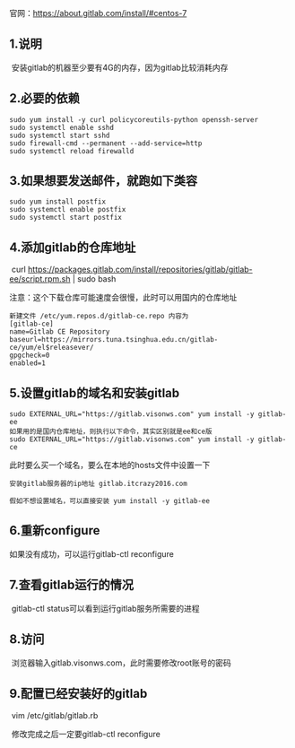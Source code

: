 官网：<https://about.gitlab.com/install/#centos-7>



## 1.说明

​	安装gitlab的机器至少要有4G的内存，因为gitlab比较消耗内存

## 2.必要的依赖

```shell
sudo yum install -y curl policycoreutils-python openssh-server 
sudo systemctl enable sshd 
sudo systemctl start sshd 
sudo firewall-cmd --permanent --add-service=http 
sudo systemctl reload firewalld
```



## 3.**如果想要发送邮件，就跑**如下类容

```shell
sudo yum install postfix 
sudo systemctl enable postfix 
sudo systemctl start postfix
```



## 4.**添加gitlab的仓库地址**

​	curl https://packages.gitlab.com/install/repositories/gitlab/gitlab-ee/script.rpm.sh  | sudo bash

注意：这个下载仓库可能速度会很慢，此时可以用国内的仓库地址

```text
新建文件 /etc/yum.repos.d/gitlab-ce.repo 内容为 
[gitlab-ce] 
name=Gitlab CE Repository 
baseurl=https://mirrors.tuna.tsinghua.edu.cn/gitlab-ce/yum/el$releasever/ 
gpgcheck=0 
enabled=1
```



## 5.**设置gitlab的域名和安装gitlab**

```shell
sudo EXTERNAL_URL="https://gitlab.visonws.com" yum install -y gitlab-ee 
如果用的是国内仓库地址，则执行以下命令，其实区别就是ee和ce版 
sudo EXTERNAL_URL="https://gitlab.visonws.com" yum install -y gitlab-ce
```

此时要么买一个域名，要么在本地的hosts文件中设置一下 

```text
安装gitlab服务器的ip地址 gitlab.itcrazy2016.com

假如不想设置域名，可以直接安装 yum install -y gitlab-ee
```



## 6.**重新configure**

如果没有成功，可以运行gitlab-ctl reconfigure 



## 7.**查看gitlab运行的情况**

​		gitlab-ctl status可以看到运行gitlab服务所需要的进程 



## 8.访问

​		浏览器输入gitlab.visonws.com，此时需要修改root账号的密码



## 9.**配置已经安装好的gitlab**

​		vim /etc/gitlab/gitlab.rb 

​		修改完成之后一定要gitlab-ctl reconfigure
